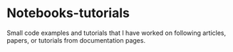 # Notebooks-tutorials

Small code examples and tutorials that I have worked on following articles, papers, or tutorials from documentation pages.